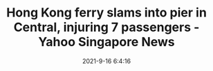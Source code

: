 ---
"title": "Hong Kong ferry slams into pier in Central, injuring 7 passengers - Yahoo Singapore News"
"date": "2021-9-16 6:4:16"
"feed_name": "GOOGLENEWSMINING"
"feed_website": "https://news.google.com/search?q=mining%2Bincident&hl=en-US&gl=US&ceid=US:en"
"feed_rss": "https://news.google.com/rss/search?q=mining%2Bincident&hl=en-US&gl=US&ceid=US:en"
"link": "https://sg.news.yahoo.com/hong-kong-ferry-slams-pier-060416370.html"
"file": "_posts/2021-1-1-cded69c9ec54580445025a00fd8d047d35850b1d.md"
"accident": "1"
"drilling": "0"
---